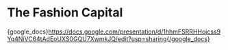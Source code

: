 # The Fashion Capital

{google_docs}https://docs.google.com/presentation/d/1hhmFSRRHHojcss9Yq4NiVC64tAdEoUXS0GQU7XwmkJQ/edit?usp=sharing{/google_docs}
